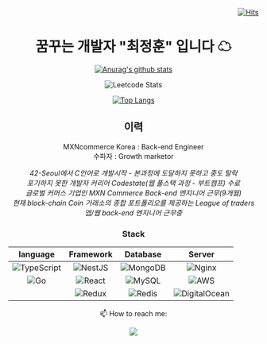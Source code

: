 <div align="right">

[![Hits](https://hits.seeyoufarm.com/api/count/incr/badge.svg?url=https%3A%2F%2Fgithub.com%2Fjeonghun-project%2Fhit-counter&count_bg=%2379C83D&title_bg=%23C33BFF&icon=angellist.svg&icon_color=%23E7E7E7&title=hits&edge_flat=false)](https://hits.seeyoufarm.com)
 
</div>

<div align="center">
  
# 꿈꾸는 개발자 "최정훈" 입니다 ☁

[![Anurag's github stats](https://github-readme-stats.vercel.app/api?username=jeonghun-project&theme=tokyonight)](https://github.com/anuraghazra/github-readme-stats)

![Leetcode Stats](https://leetcode.card.workers.dev/?username=dsjoh111&theme=nord)
 
[![Top Langs](https://github-readme-stats.vercel.app/api/top-langs/?username=jeonghun-project&layout=compact&theme=tokyonight&langs_count=6)](https://github.com/anuraghazra/github-readme-stats)

## 이력


MXNcommerce Korea : Back-end Engineer <br>
수파자 : Growth marketor

 *42-Seoul에서 C언어로 개발시작 - 본과정에 도달하지 못하고 중도 탈락* <br>
 *포기하지 못한 개발자 커리어 Codestate(웹 풀스택 과정 - 부트캠프) 수료* <br>
 *글로벌 커머스 기업인 MXN Commerce Back-end 엔지니어 근무(9개월)* <br>
 *현재 block-chain Coin 거래소의 종합 포트폴리오를 제공하는 League of traders 엡/웹 back-end 엔지니어 근무중* <br>

  
### Stack
  
  **language** | **Framework** | **Database** | **Server**
  | :---: | :---: | :---: | :---: |
  | ![TypeScript](https://img.shields.io/badge/typescript-%23007ACC.svg?style=for-the-badge&logo=typescript&logoColor=white) | ![NestJS](https://img.shields.io/badge/nestjs-%23E0234E.svg?style=for-the-badge&logo=nestjs&logoColor=white) | ![MongoDB](https://img.shields.io/badge/MongoDB-%234ea94b.svg?style=for-the-badge&logo=mongodb&logoColor=white) | ![Nginx](https://img.shields.io/badge/nginx-%23009639.svg?style=for-the-badge&logo=nginx&logoColor=white) |
  | ![Go](https://img.shields.io/badge/go-%2300ADD8.svg?style=for-the-badge&logo=go&logoColor=white) | ![React](https://img.shields.io/badge/react-%2320232a.svg?style=for-the-badge&logo=react&logoColor=%2361DAFB) | ![MySQL](https://img.shields.io/badge/mysql-%2300f.svg?style=for-the-badge&logo=mysql&logoColor=white) | ![AWS](https://img.shields.io/badge/AWS-%23FF9900.svg?style=for-the-badge&logo=amazon-aws&logoColor=white) |
  |  |  ![Redux](https://img.shields.io/badge/redux-%23593d88.svg?style=for-the-badge&logo=redux&logoColor=white) | ![Redis](https://img.shields.io/badge/redis-%23DD0031.svg?style=for-the-badge&logo=redis&logoColor=white) | ![DigitalOcean](https://img.shields.io/badge/DigitalOcean-%230167ff.svg?style=for-the-badge&logo=digitalOcean&logoColor=white) |

📫 How to reach me: 
  
  <a href="mailto:dsjoh111@gmail.com">
    <img src="https://img.shields.io/badge/Gmail-D14836?style=for-the-badge&logo=gmail&logoColor=white" />
  </a>
  
</div>


<!--
**jeonghun-project/jeonghun-project** is a ✨ _special_ ✨ repository because its `README.md` (this file) appears on your GitHub profile.

Here are some ideas to get you started:

- 🔭 I’m currently working on ...
- 🌱 I’m currently learning ...
- 👯 I’m looking to collaborate on ...
- 🤔 I’m looking for help with ...
- 💬 Ask me about ...
- 📫 How to reach me: ...
- 😄 Pronouns: ...
- ⚡ Fun fact: ...
-->
